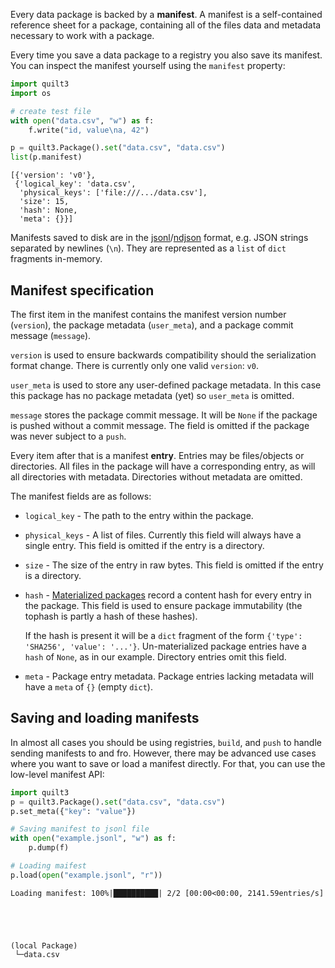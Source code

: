 <!-- markdownlint-disable -->
Every data package is backed by a **manifest**. A manifest is a self-contained reference sheet for a package, containing all of the files data and metadata necessary to work with a package.

Every time you save a data package to a registry you also save its manifest. You can inspect the manifest yourself using the `manifest` property:



```python
import quilt3
import os

# create test file
with open("data.csv", "w") as f:
    f.write("id, value\na, 42")

p = quilt3.Package().set("data.csv", "data.csv")
list(p.manifest)
```




    [{'version': 'v0'},
     {'logical_key': 'data.csv',
      'physical_keys': ['file:///.../data.csv'],
      'size': 15,
      'hash': None,
      'meta': {}}]



Manifests saved to disk are in the [jsonl](http://jsonlines.org/)/[ndjson](http://ndjson.org/) format, e.g. JSON strings separated by newlines (`\n`). They are represented as a `list` of `dict` fragments in-memory.

## Manifest specification

The first item in the manifest contains the manifest version number (`version`), the package metadata (`user_meta`), and a package commit message (`message`).

`version` is used to ensure backwards compatibility should the serialization format change. There is currently only one valid `version`: `v0`.

`user_meta` is used to store any user-defined package metadata. In this case this package has no package metadata (yet) so `user_meta` is omitted.

`message` stores the package commit message. It will be `None` if the package is pushed without a commit message. The field is omitted if the package was never subject to a `push`.

Every item after that is a manifest **entry**. Entries may be files/objects or directories. All files in the package will have a corresponding entry, as will all directories with metadata. Directories without metadata are omitted.

The manifest fields are as follows:

* `logical_key` - The path to the entry within the package.
* `physical_keys` - A list of files. Currently this field will always have a single entry. This field is omitted if the entry is a directory.
* `size` - The size of the entry in raw bytes. This field is omitted if the entry is a directory.
* `hash` - [Materialized packages](./Materialization.md) record a content hash for every entry in the package. This field is used to ensure package immutability (the tophash is partly a hash of these hashes).

  If the hash is present it will be a `dict` fragment of the form `{'type': 'SHA256',
   'value': '...'}`. Un-materialized package entries have a `hash` of `None`, as in our example. Directory entries omit this field.
* `meta` - Package entry metadata. Package entries lacking metadata will have a `meta` of `{}` (empty `dict`).

## Saving and loading manifests

In almost all cases you should be using registries, `build`, and `push` to handle sending manifests to and fro. However, there may be advanced use cases where you want to save or load a manifest directly. For that, you can use the low-level manifest API:



```python
import quilt3
p = quilt3.Package().set("data.csv", "data.csv")
p.set_meta({"key": "value"})

# Saving manifest to jsonl file
with open("example.jsonl", "w") as f:
    p.dump(f)

# Loading maifest 
p.load(open("example.jsonl", "r"))
```

    Loading manifest: 100%|██████████| 2/2 [00:00<00:00, 2141.59entries/s]





    (local Package)
     └─data.csv



